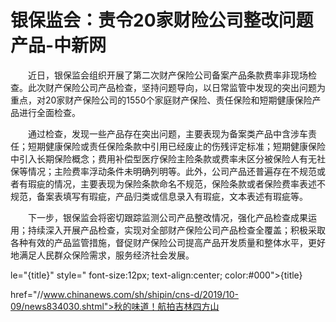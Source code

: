 # 银保监会：责令20家财险公司整改问题产品-中新网

　　近日，银保监会组织开展了第二次财产保险公司备案产品条款费率非现场检查。此次财产保险公司产品检查，坚持问题导向，以日常监管中发现的突出问题为重点，对20家财产保险公司的1550个家庭财产保险、责任保险和短期健康保险产品进行全面检查。

　　通过检查，发现一些产品存在突出问题，主要表现为备案类产品中含涉车责任；短期健康保险或责任保险条款中引用已经废止的伤残评定标准；短期健康保险中引入长期保险概念；费用补偿型医疗保险主险条款或费率未区分被保险人有无社保等情况；主险费率浮动条件未明确列明等。此外，公司产品还普遍存在不规范或者有瑕疵的情况，主要表现为保险条款命名不规范，保险条款或者保险费率表述不规范，备案表填写有瑕疵，产品归类或信息录入有瑕疵，文本表述有瑕疵等。

　　下一步，银保监会将密切跟踪监测公司产品整改情况，强化产品检查成果运用；持续深入开展产品检查，实现对全部财产保险公司产品检查全覆盖；积极采取各种有效的产品监管措施，督促财产保险公司提高产品开发质量和整体水平，更好地满足人民群众保险需求，服务经济社会发展。

le="{title}" style=" font-size:12px; text-align:center; color:#000">{title}

href="//www.chinanews.com/sh/shipin/cns-d/2019/10-09/news834030.shtml">秋的味道！航拍吉林四方山
